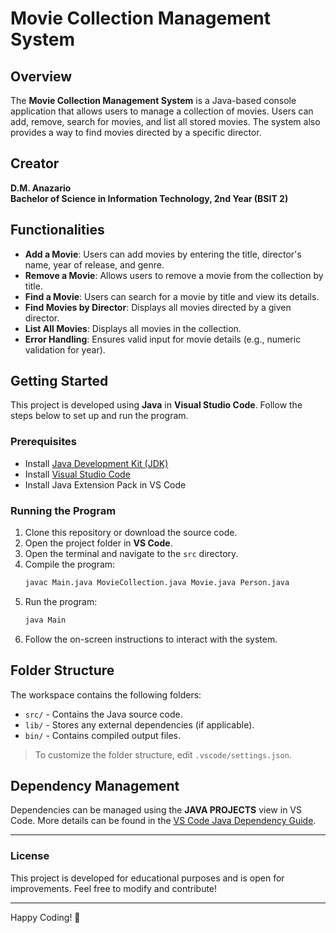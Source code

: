 # Movie Collection Management System

## Overview
The **Movie Collection Management System** is a Java-based console application that allows users to manage a collection of movies. Users can add, remove, search for movies, and list all stored movies. The system also provides a way to find movies directed by a specific director.

## Creator
**D.M. Anazario**  
**Bachelor of Science in Information Technology, 2nd Year (BSIT 2)**

## Functionalities
- **Add a Movie**: Users can add movies by entering the title, director's name, year of release, and genre.
- **Remove a Movie**: Allows users to remove a movie from the collection by title.
- **Find a Movie**: Users can search for a movie by title and view its details.
- **Find Movies by Director**: Displays all movies directed by a given director.
- **List All Movies**: Displays all movies in the collection.
- **Error Handling**: Ensures valid input for movie details (e.g., numeric validation for year).

## Getting Started
This project is developed using **Java** in **Visual Studio Code**. Follow the steps below to set up and run the program.

### Prerequisites
- Install [Java Development Kit (JDK)](https://www.oracle.com/java/technologies/javase-downloads.html)
- Install [Visual Studio Code](https://code.visualstudio.com/)
- Install Java Extension Pack in VS Code

### Running the Program
1. Clone this repository or download the source code.
2. Open the project folder in **VS Code**.
3. Open the terminal and navigate to the `src` directory.
4. Compile the program:
   ```sh
   javac Main.java MovieCollection.java Movie.java Person.java
   ```
5. Run the program:
   ```sh
   java Main
   ```
6. Follow the on-screen instructions to interact with the system.

## Folder Structure
The workspace contains the following folders:
- `src/` - Contains the Java source code.
- `lib/` - Stores any external dependencies (if applicable).
- `bin/` - Contains compiled output files.

> To customize the folder structure, edit `.vscode/settings.json`.

## Dependency Management
Dependencies can be managed using the **JAVA PROJECTS** view in VS Code. More details can be found in the [VS Code Java Dependency Guide](https://github.com/microsoft/vscode-java-dependency#manage-dependencies).

---
### License
This project is developed for educational purposes and is open for improvements. Feel free to modify and contribute!

---
Happy Coding! 🚀

